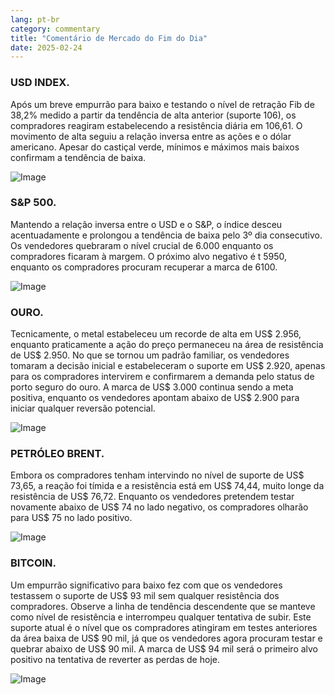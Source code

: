 ```yaml
---
lang: pt-br
category: commentary
title: "Comentário de Mercado do Fim do Dia"
date: 2025-02-24
---
```


### USD INDEX.

Após um breve empurrão para baixo e testando o nível de retração Fib de 38,2% medido a partir da tendência de alta anterior (suporte 106), os compradores reagiram estabelecendo a resistência diária em 106,61. O movimento de alta seguiu a relação inversa entre as ações e o dólar americano. Apesar do castiçal verde, mínimos e máximos mais baixos confirmam a tendência de baixa.

![Image](https://markleighedu.github.io/img/Feb-2025/24-Feb-2025/usdindex.jpg)

### S&P 500.

Mantendo a relação inversa entre o USD e o S&P, o índice desceu acentuadamente e prolongou a tendência de baixa pelo 3º dia consecutivo. Os vendedores quebraram o nível crucial de 6.000 enquanto os compradores ficaram à margem. O próximo alvo negativo é t 5950, enquanto os compradores procuram recuperar a marca de 6100.

![Image](https://markleighedu.github.io/img/Feb-2025/24-Feb-2025/sp500.jpg)

### OURO.

Tecnicamente, o metal estabeleceu um recorde de alta em US$ 2.956, enquanto praticamente a ação do preço permaneceu na área de resistência de US$ 2.950. No que se tornou um padrão familiar, os vendedores tomaram a decisão inicial e estabeleceram o suporte em US$ 2.920, apenas para os compradores intervirem e confirmarem a demanda pelo status de porto seguro do ouro. A marca de US$ 3.000 continua sendo a meta positiva, enquanto os vendedores apontam abaixo de US$ 2.900 para iniciar qualquer reversão potencial.

![Image](https://markleighedu.github.io/img/Feb-2025/24-Feb-2025/gold.jpg)

### PETRÓLEO BRENT.

Embora os compradores tenham intervindo no nível de suporte de US$ 73,65, a reação foi tímida e a resistência está em US$ 74,44, muito longe da resistência de US$ 76,72. Enquanto os vendedores pretendem testar novamente abaixo de US$ 74 no lado negativo, os compradores olharão para US$ 75 no lado positivo.

![Image](https://markleighedu.github.io/img/Feb-2025/24-Feb-2025/brentoil.jpg)

### BITCOIN.

Um empurrão significativo para baixo fez com que os vendedores testassem o suporte de US$ 93 mil sem qualquer resistência dos compradores. Observe a linha de tendência descendente que se manteve como nível de resistência e interrompeu qualquer tentativa de subir. Este suporte atual é o nível que os compradores atingiram em testes anteriores da área baixa de US$ 90 mil, já que os vendedores agora procuram testar e quebrar abaixo de US$ 90 mil. A marca de US$ 94 mil será o primeiro alvo positivo na tentativa de reverter as perdas de hoje.

![Image](https://markleighedu.github.io/img/Feb-2025/24-Feb-2025/bitcoin.jpg)


